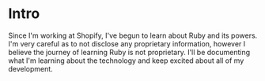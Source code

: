 # Intro

Since I'm working at Shopify, I've begun to learn about Ruby and its powers. I'm very careful as to not disclose any proprietary information, however I believe the journey of learning Ruby is not proprietary. I'll be documenting what I'm learning about the technology and keep excited about all of my development.

